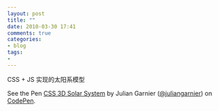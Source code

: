 ```yaml
---
layout: post
title: ""
date: 2010-03-30 17:41
comments: true
categories: 
- blog
tags:
- 
---
```


CSS + JS 实现的太阳系模型

<p data-height="268" data-theme-id="0" data-slug-hash="idhuG" data-default-tab="result" class='codepen'>See the Pen <a href='http://codepen.io/juliangarnier/pen/idhuG/'>CSS 3D Solar System</a> by Julian Garnier (<a href='http://codepen.io/juliangarnier'>@juliangarnier</a>) on <a href='http://codepen.io'>CodePen</a>.</p>
<script async src="//codepen.io/assets/embed/ei.js"></script>
